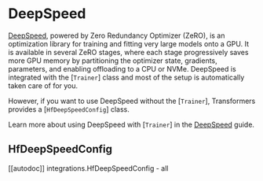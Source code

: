 <!--Copyright 2020 The HuggingFace Team. All rights reserved.

Licensed under the Apache License, Version 2.0 (the "License"); you may not use this file except in compliance with
the License. You may obtain a copy of the License at

http://www.apache.org/licenses/LICENSE-2.0

Unless required by applicable law or agreed to in writing, software distributed under the License is distributed on
an "AS IS" BASIS, WITHOUT WARRANTIES OR CONDITIONS OF ANY KIND, either express or implied. See the License for the
specific language governing permissions and limitations under the License.

⚠️ Note that this file is in Markdown but contain specific syntax for our doc-builder (similar to MDX) that may not be
rendered properly in your Markdown viewer.

-->

# DeepSpeed

[DeepSpeed](https://github.com/deepspeedai/DeepSpeed), powered by Zero Redundancy Optimizer (ZeRO), is an optimization library for training and fitting very large models onto a GPU. It is available in several ZeRO stages, where each stage progressively saves more GPU memory by partitioning the optimizer state, gradients, parameters, and enabling offloading to a CPU or NVMe. DeepSpeed is integrated with the [`Trainer`] class and most of the setup is automatically taken care of for you. 

However, if you want to use DeepSpeed without the [`Trainer`], Transformers provides a [`HfDeepSpeedConfig`] class.

<Tip>

Learn more about using DeepSpeed with [`Trainer`] in the [DeepSpeed](../deepspeed) guide.

</Tip>

## HfDeepSpeedConfig

[[autodoc]] integrations.HfDeepSpeedConfig
    - all
